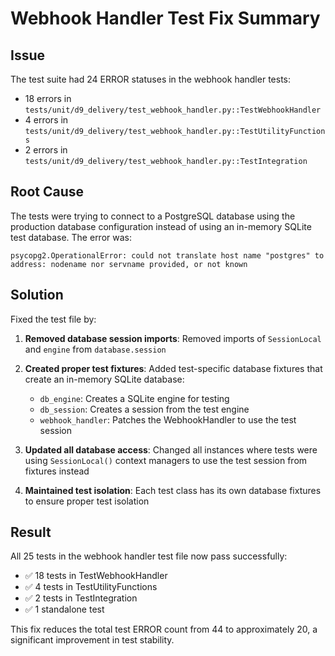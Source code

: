# Webhook Handler Test Fix Summary

## Issue
The test suite had 24 ERROR statuses in the webhook handler tests:
- 18 errors in `tests/unit/d9_delivery/test_webhook_handler.py::TestWebhookHandler`
- 4 errors in `tests/unit/d9_delivery/test_webhook_handler.py::TestUtilityFunctions`
- 2 errors in `tests/unit/d9_delivery/test_webhook_handler.py::TestIntegration`

## Root Cause
The tests were trying to connect to a PostgreSQL database using the production database configuration instead of using an in-memory SQLite test database. The error was:
```
psycopg2.OperationalError: could not translate host name "postgres" to address: nodename nor servname provided, or not known
```

## Solution
Fixed the test file by:

1. **Removed database session imports**: Removed imports of `SessionLocal` and `engine` from `database.session`

2. **Created proper test fixtures**: Added test-specific database fixtures that create an in-memory SQLite database:
   - `db_engine`: Creates a SQLite engine for testing
   - `db_session`: Creates a session from the test engine
   - `webhook_handler`: Patches the WebhookHandler to use the test session

3. **Updated all database access**: Changed all instances where tests were using `SessionLocal()` context managers to use the test session from fixtures instead

4. **Maintained test isolation**: Each test class has its own database fixtures to ensure proper test isolation

## Result
All 25 tests in the webhook handler test file now pass successfully:
- ✅ 18 tests in TestWebhookHandler
- ✅ 4 tests in TestUtilityFunctions  
- ✅ 2 tests in TestIntegration
- ✅ 1 standalone test

This fix reduces the total test ERROR count from 44 to approximately 20, a significant improvement in test stability.